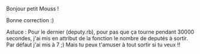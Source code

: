 Bonjour petit Mouss ! 

Bonne correction :)

Astuce : Pour le dernier (deputy.rb), pour pas que ça tourne pendant 30000 secondes, 
j'ai mis en attribut de la fonction le nombre de deputés à sortir. 
Par défaut j'ai mis à 7 ;) Mais tu peux t'amuser à tout sortir si tu veux !!
